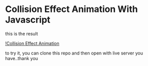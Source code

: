 # Collision Effect Animation With Javascript


this is the result

[!Collision Effect Animation](https://github.com/daffa09/collision-effect-animation/assets/68214221/dd28ee09-8644-4edb-85c8-e72a7b6a2613)

to try it, you can clone this repo and then open with live server you have..thank you
